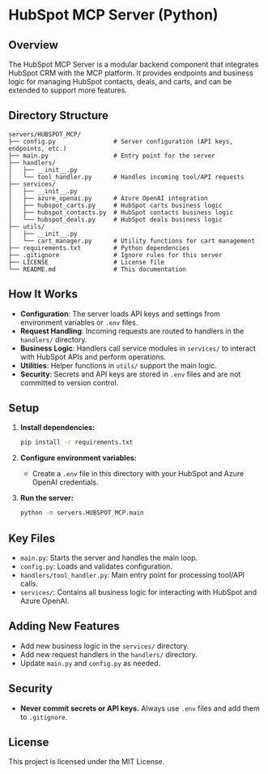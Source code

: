 # HubSpot MCP Server (Python)

## Overview

The HubSpot MCP Server is a modular backend component that integrates HubSpot CRM with the MCP platform. It provides endpoints and business logic for managing HubSpot contacts, deals, and carts, and can be extended to support more features.

## Directory Structure

```
servers/HUBSPOT_MCP/
├── config.py                # Server configuration (API keys, endpoints, etc.)
├── main.py                  # Entry point for the server
├── handlers/
│   ├── __init__.py
│   └── tool_handler.py      # Handles incoming tool/API requests
├── services/
│   ├── __init__.py
│   ├── azure_openai.py      # Azure OpenAI integration
│   ├── hubspot_carts.py     # HubSpot carts business logic
│   ├── hubspot_contacts.py  # HubSpot contacts business logic
│   └── hubspot_deals.py     # HubSpot deals business logic
├── utils/
│   ├── __init__.py
│   └── cart_manager.py      # Utility functions for cart management
├── requirements.txt         # Python dependencies
├── .gitignore               # Ignore rules for this server
├── LICENSE                  # License file
└── README.md                # This documentation
```

## How It Works

- **Configuration**: The server loads API keys and settings from environment variables or `.env` files.
- **Request Handling**: Incoming requests are routed to handlers in the `handlers/` directory.
- **Business Logic**: Handlers call service modules in `services/` to interact with HubSpot APIs and perform operations.
- **Utilities**: Helper functions in `utils/` support the main logic.
- **Security**: Secrets and API keys are stored in `.env` files and are not committed to version control.

## Setup

1. **Install dependencies:**
   ```bash
   pip install -r requirements.txt
   ```

2. **Configure environment variables:**
   - Create a `.env` file in this directory with your HubSpot and Azure OpenAI credentials.

3. **Run the server:**
   ```bash
   python -m servers.HUBSPOT_MCP.main
   ```

## Key Files

- `main.py`: Starts the server and handles the main loop.
- `config.py`: Loads and validates configuration.
- `handlers/tool_handler.py`: Main entry point for processing tool/API calls.
- `services/`: Contains all business logic for interacting with HubSpot and Azure OpenAI.

## Adding New Features

- Add new business logic in the `services/` directory.
- Add new request handlers in the `handlers/` directory.
- Update `main.py` and `config.py` as needed.

## Security

- **Never commit secrets or API keys.** Always use `.env` files and add them to `.gitignore`.

## License

This project is licensed under the MIT License.
